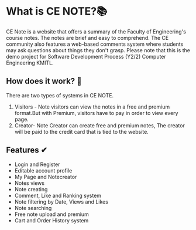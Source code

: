 # What is CE NOTE?📚

CE Note is a website that offers a summary of the Faculty of Engineering's course notes. The notes are brief and easy to comprehend. The CE community also features a web-based comments system where students may ask questions about things they don't grasp. Please note that this is the demo project for Software Development Process (Y2/2) Computer Engineering KMITL.



## How does it work? 📌

There are two types of systems in CE NOTE. 

1. Visitors - Note visitors can view the notes in a free and premium format.But with Premium, visitors have to pay in order to view every page.
2. Creator- Note Creator can create free and premium notes, The creator will be paid to the credit card that is tied to the website.



##  Features ✔

- Login and Register
- Editable account profile
- My Page and Notecreator
- Notes views
- Note creating
- Comment, Like and Ranking system
- Note filtering by Date, Views and Likes
- Note searching
- Free note upload and premium
- Cart and Order History system
